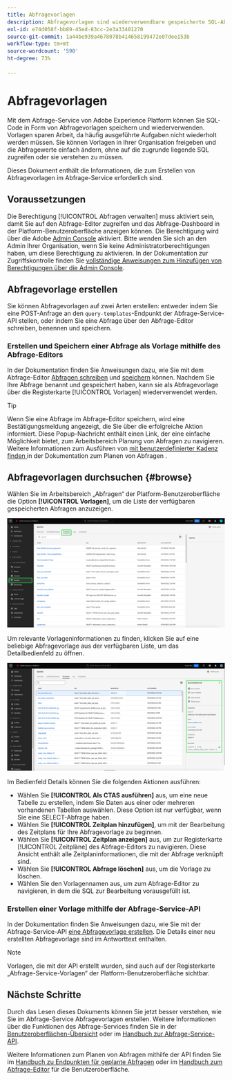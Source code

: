 ```yaml
---
title: Abfragevorlagen
description: Abfragevorlagen sind wiederverwendbare gespeicherte SQL-Abfragen, die von anderen Benutzenden wiederverwendet werden können, um Zeit und Mühe zu sparen. Sie können mit dem Abfrage-Editor oder der Abfrage-Service-API erstellt werden und sind für alle Experience Platform-Datensätze verfügbar.
exl-id: e74d058f-bb89-45ed-83cc-2e3a33401270
source-git-commit: 1a44be939a4678078b414658199472e07dee153b
workflow-type: tm+mt
source-wordcount: '590'
ht-degree: 73%

---
```


# Abfragevorlagen

Mit dem Abfrage-Service von Adobe Experience Platform können Sie SQL-Code in Form von Abfragevorlagen speichern und wiederverwenden. Vorlagen sparen Arbeit, da häufig ausgeführte Aufgaben nicht wiederholt werden müssen. Sie können Vorlagen in Ihrer Organisation freigeben und die Abfragewerte einfach ändern, ohne auf die zugrunde liegende SQL zugreifen oder sie verstehen zu müssen.

Dieses Dokument enthält die Informationen, die zum Erstellen von Abfragevorlagen im Abfrage-Service erforderlich sind.

## Voraussetzungen

Die Berechtigung [!UICONTROL Abfragen verwalten] muss aktiviert sein, damit Sie auf den Abfrage-Editor zugreifen und das Abfrage-Dashboard in der Platform-Benutzeroberfläche anzeigen können. Die Berechtigung wird über die Adobe [Admin Console](https://adminconsole.adobe.com/) aktiviert. Bitte wenden Sie sich an den Admin Ihrer Organisation, wenn Sie keine Administratorberechtigungen haben, um diese Berechtigung zu aktivieren. In der Dokumentation zur Zugriffskontrolle finden Sie [vollständige Anweisungen zum Hinzufügen von Berechtigungen über die Admin Console](../../access-control/home.md).

## Abfragevorlage erstellen

Sie können Abfragevorlagen auf zwei Arten erstellen: entweder indem Sie eine POST-Anfrage an den `query-templates`-Endpunkt der Abfrage-Service-API stellen, oder indem Sie eine Abfrage über den Abfrage-Editor schreiben, benennen und speichern.

### Erstellen und Speichern einer Abfrage als Vorlage mithilfe des Abfrage-Editors

In der Dokumentation finden Sie Anweisungen dazu, wie Sie mit dem Abfrage-Editor [Abfragen schreiben](./user-guide.md#query-authoring) und [speichern](./user-guide.md#saving-queries) können. Nachdem Sie Ihre Abfrage benannt und gespeichert haben, kann sie als Abfragevorlage über die Registerkarte [!UICONTROL Vorlagen] wiederverwendet werden.

>[!TIP]
>
>Wenn Sie eine Abfrage im Abfrage-Editor speichern, wird eine Bestätigungsmeldung angezeigt, die Sie über die erfolgreiche Aktion informiert. Diese Popup-Nachricht enthält einen Link, der eine einfache Möglichkeit bietet, zum Arbeitsbereich Planung von Abfragen zu navigieren. Weitere Informationen zum Ausführen von [ mit benutzerdefinierter Kadenz finden ](./query-schedules.md) in der Dokumentation zum Planen von Abfragen .

## Abfragevorlagen durchsuchen {#browse}

Wählen Sie im Arbeitsbereich „Abfragen“ der Platform-Benutzeroberfläche die Option **[!UICONTROL Vorlagen]**, um die Liste der verfügbaren gespeicherten Abfragen anzuzeigen.

![Der Arbeitsbereich „Abfragen“ mit hervorgehobener Registerkarte „Vorlagen“.](../images/ui/query-templates/query-templates.png)

Um relevante Vorlageninformationen zu finden, klicken Sie auf eine beliebige Abfragevorlage aus der verfügbaren Liste, um das Detailbedienfeld zu öffnen.

![Das Detailbedienfeld im Arbeitsbereich „Abfragen“ mit hervorgehobener Abfrage-ID.](../images/ui/query-templates/details-panel.png)

Im Bedienfeld Details können Sie die folgenden Aktionen ausführen:

* Wählen Sie **[!UICONTROL Als CTAS ausführen]** aus, um eine neue Tabelle zu erstellen, indem Sie Daten aus einer oder mehreren vorhandenen Tabellen auswählen. Diese Option ist nur verfügbar, wenn Sie eine SELECT-Abfrage haben.
* Wählen Sie **[!UICONTROL Zeitplan hinzufügen]**, um mit der Bearbeitung des Zeitplans für Ihre Abfragevorlage zu beginnen.
* Wählen Sie **[!UICONTROL Zeitplan anzeigen]** aus, um zur Registerkarte [!UICONTROL Zeitpläne] des Abfrage-Editors zu navigieren. Diese Ansicht enthält alle Zeitplaninformationen, die mit der Abfrage verknüpft sind.
* Wählen Sie **[!UICONTROL Abfrage löschen]** aus, um die Vorlage zu löschen.
* Wählen Sie den Vorlagennamen aus, um zum Abfrage-Editor zu navigieren, in dem die SQL zur Bearbeitung vorausgefüllt ist.

### Erstellen einer Vorlage mithilfe der Abfrage-Service-API

In der Dokumentation finden Sie Anweisungen dazu, wie Sie mit der Abfrage-Service-API [eine Abfragevorlage erstellen](../api/query-templates.md#create-a-query-template). Die Details einer neu erstellten Abfragevorlage sind im Antworttext enthalten.

>[!NOTE]
>
>Vorlagen, die mit der API erstellt wurden, sind auch auf der Registerkarte „Abfrage-Service-Vorlagen“ der Platform-Benutzeroberfläche sichtbar.

## Nächste Schritte

Durch das Lesen dieses Dokuments können Sie jetzt besser verstehen, wie Sie im Abfrage-Service Abfragevorlagen erstellen. Weitere Informationen über die Funktionen des Abfrage-Services finden Sie in der [Benutzeroberflächen-Übersicht](./overview.md) oder im [Handbuch zur Abfrage-Service-API](../api/getting-started.md).

Weitere Informationen zum Planen von Abfragen mithilfe der API finden Sie im [Handbuch zu Endpunkten für geplante Abfragen](../api/scheduled-queries.md) oder im [Handbuch zum Abfrage-Editor](./user-guide.md#scheduled-queries) für die Benutzeroberfläche.
